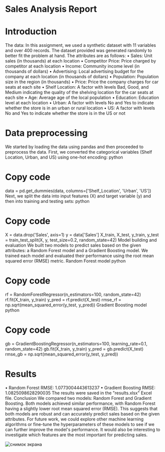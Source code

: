 # Sales Analysis Report
# Introduction
The data: In this assignment, we used a synthetic dataset with 11 variables and over 400 records. The dataset provided was generated randomly to better fit the problem at hand.
The attributes are as follows:
 • Sales: Unit sales (in thousands) at each location
 • Competitor Price: Price charged by competitor at each location
 • Income: Community income level (in thousands of dollars)
 • Advertising: Local advertising budget for the company at each location (in thousands of dollars)
 • Population: Population size in the region (in thousands)
 • Price: Price the company charges for car seats at each site
 • Shelf Location: A factor with levels Bad, Good, and Medium indicating the quality of the shelving location for the car seats at each site
 • Age: Average age of the local population
 • Education: Education level at each location
 • Urban: A factor with levels No and Yes to indicate whether the store is in an urban or rural location
 • US: A factor with levels No and Yes to indicate whether the store is in the US or not
# Data preprocessing
We started by loading the data using pandas and then proceeded to preprocess the data. First, we converted the categorical variables (Shelf Location, Urban, and US) using one-hot encoding:
python

# Copy code
data = pd.get_dummies(data, columns=['Shelf_Location', 'Urban', 'US'])
Next, we split the data into input features (X) and target variable (y) and then into training and testing sets:
python

# Copy code
X = data.drop('Sales', axis=1)
y = data['Sales']
X_train, X_test, y_train, y_test = train_test_split(X, y, test_size=0.2, random_state=42)
Model building and evaluation
We built two models to predict sales based on the given attributes: a Random Forest model and a Gradient Boosting model. We trained each model and evaluated their performance using the root mean squared error (RMSE) metric.
Random Forest model
python

# Copy code
rf = RandomForestRegressor(n_estimators=100, random_state=42)
rf.fit(X_train, y_train)
y_pred = rf.predict(X_test)
rmse_rf = np.sqrt(mean_squared_error(y_test, y_pred))
Gradient Boosting model
python

# Copy code
gb = GradientBoostingRegressor(n_estimators=100, learning_rate=0.1, random_state=42)
gb.fit(X_train, y_train)
y_pred = gb.predict(X_test)
rmse_gb = np.sqrt(mean_squared_error(y_test, y_pred))
# Results
 • Random Forest RMSE: 1.0773004443613237
 • Gradient Boosting RMSE: 1.0825098628290035
The results were saved in the "results.xlsx" Excel file.
Conclusion
We compared two models: Random Forest and Gradient Boosting. Both models achieved similar performance, with Random Forest having a slightly lower root mean squared error (RMSE). This suggests that both models are robust and can accurately predict sales based on the given attributes.
For future work, we could explore other machine learning algorithms or fine-tune the hyperparameters of these models to see if we can further improve the model's performance. It would also be interesting to investigate which features are the most important for predicting sales.

![снимок экрана](https://github.com/ChyngyzUtkelbaev/Random_forest/assets/76212719/000149ed-949f-439a-8837-1a610fd7932e)
